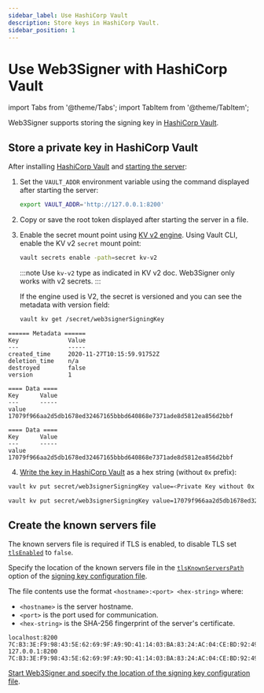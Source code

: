 ```yaml
---
sidebar_label: Use HashiCorp Vault
description: Store keys in HashiCorp Vault.
sidebar_position: 1
---
```


# Use Web3Signer with HashiCorp Vault

import Tabs from '@theme/Tabs';
import TabItem from '@theme/TabItem';

Web3Signer supports storing the signing key in [HashiCorp Vault](https://www.hashicorp.com/products/vault/).

## Store a private key in HashiCorp Vault

After installing [HashiCorp Vault](https://learn.hashicorp.com/vault/getting-started/install) and
[starting the server](https://learn.hashicorp.com/vault/getting-started/dev-server):

1. Set the `VAULT_ADDR` environment variable using the command displayed after starting the server:

   ```bash
   export VAULT_ADDR='http://127.0.0.1:8200'
   ```

2. Copy or save the root token displayed after starting the server in a file.

3. Enable the secret mount point using [KV v2 engine](https://www.vaultproject.io/docs/secrets/kv/kv-v2).
   Using Vault CLI, enable the KV v2 `secret` mount point:

   ```bash
   vault secrets enable -path=secret kv-v2
   ```

   :::note
   Use `kv-v2` type as indicated in KV v2 doc. Web3Signer only works with v2 secrets.
   :::

   If the engine used is V2, the secret is versioned and you can see the metadata with version field:

   ```bash
   vault kv get /secret/web3signerSigningKey
   ```

<Tabs>

   <TabItem value="Result if v2 (with metadata)" label="Result if v2 (with metadata)" default>

   ```text
   ====== Metadata ======
   Key              Value
   ---              -----
   created_time     2020-11-27T10:15:59.91752Z
   deletion_time    n/a
   destroyed        false
   version          1

   ==== Data ====
   Key      Value
   ---      -----
   value    17079f966aa2d5db1678ed32467165bbbd640868e7371ade8d5812ea856d2bbf
   ```
   </TabItem>
   <TabItem value="Result if v1" label="Result if v1" >

   ```text
   ==== Data ====
   Key      Value
   ---      -----
   value    17079f966aa2d5db1678ed32467165bbbd640868e7371ade8d5812ea856d2bbf
   ```

  </TabItem>
</Tabs>

4. [Write the key in HashiCorp Vault](https://learn.hashicorp.com/vault/getting-started/first-secret)
   as a hex string (without `0x` prefix):

<Tabs>

  <TabItem value="Command" label="Command" default>

   ```bash
   vault kv put secret/web3signerSigningKey value=<Private Key without 0x prefix>
   ```

  </TabItem>
  <TabItem value="Example" label="Example" >

   ```bash
   vault kv put secret/web3signerSigningKey value=17079f966aa2d5db1678ed32467165bbbd640868e7371ade8d5812ea856d2bbf
   ```

  </TabItem>
</Tabs>

## Create the known servers file

The known servers file is required if TLS is enabled, to disable TLS set
[`tlsEnabled`](../../../reference/key-config-file-params.md#hashicorp-vault) to `false`.

Specify the location of the known servers file in the
[`tlsKnownServersPath`](../../../reference/key-config-file-params.md#hashicorp-vault) option of the
[signing key configuration file].

The file contents use the format `<hostname>:<port> <hex-string>` where:

- `<hostname>` is the server hostname.
- `<port>` is the port used for communication.
- `<hex-string>` is the SHA-256 fingerprint of the server's certificate.

```
localhost:8200 7C:B3:3E:F9:98:43:5E:62:69:9F:A9:9D:41:14:03:BA:83:24:AC:04:CE:BD:92:49:1B:8D:B2:A4:86:39:4C:BB
127.0.0.1:8200 7C:B3:3E:F9:98:43:5E:62:69:9F:A9:9D:41:14:03:BA:83:24:AC:04:CE:BD:92:49:1B:8D:B2:A4:86:39:4C:BB
```

[Start Web3Signer and specify the location of the signing key configuration file].

<!-- Links -->

[signing key configuration file]: ../../load-keys.md#use-key-configuration-files
[Start Teku]: https://docs.teku.consensys.net/get-started/start-teku
[Start Web3Signer and specify the location of the signing key configuration file]: ../../../get-started/start-web3signer.md
